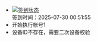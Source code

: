 - [![签到状态](https://github.com/li5bo5/Cloud189-Actions/actions/workflows/main.yml/badge.svg?branch=main)](https://github.com/li5bo5/Cloud189-Actions/actions/workflows/main.yml) <br> 签到时间：2025-07-30 00:51:55
- 开始执行帐号1
- 设备ID不存在，需要二次设备校验
